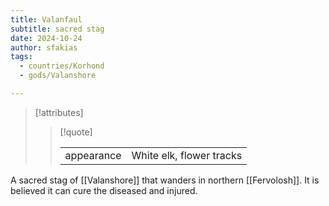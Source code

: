 ```yaml
---
title: Valanfaul
subtitle: sacred stag
date: 2024-10-24
author: sfakias
tags:
  - countries/Korhond
  - gods/Valanshore

---
```

> [!attributes]
> 
> > [!quote]
> >
> > | | |
> > | --- | --- |
> > | appearance | White elk, flower tracks |

A sacred stag of [[Valanshore]] that wanders in northern [[Fervolosh]]. It is believed it can cure the diseased and injured.